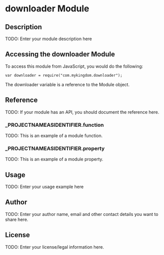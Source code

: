 # downloader Module

## Description

TODO: Enter your module description here

## Accessing the downloader Module

To access this module from JavaScript, you would do the following:

	var downloader = require("com.mykingdom.downloader");

The downloader variable is a reference to the Module object.	

## Reference

TODO: If your module has an API, you should document
the reference here.

### ___PROJECTNAMEASIDENTIFIER__.function

TODO: This is an example of a module function.

### ___PROJECTNAMEASIDENTIFIER__.property

TODO: This is an example of a module property.

## Usage

TODO: Enter your usage example here

## Author

TODO: Enter your author name, email and other contact
details you want to share here. 

## License

TODO: Enter your license/legal information here.
